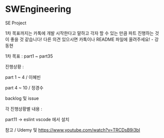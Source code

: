 # SWEngineering
SE Project

1차 목표까지는 카톡에 개발 시작한다고 말하고 각자 할 수 있는 만큼 파트 진행하는 것이 좋을 것 같습니다!
다른 의견 있으시면 카톡이나 README 파일에 올려주세요! - 강동현


1차 목표 : part1 ~ part35


진행상황 :

part 1 ~ 4  / 이혜빈

part 4 ~ 10 / 정경수



backlog 및 issue



각 진행상황별 내용 :

part11 -> eslint vscode 에서 설치

참고 / Udemy 및 https://www.youtube.com/watch?v=TRCDsB9i3bI
